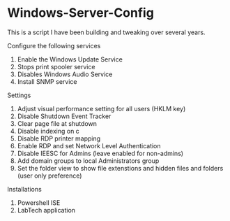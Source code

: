 # Windows-Server-Config
This is a script I have been building and tweaking over several years.

Configure the following services
  1) Enable the Windows Update Service
  2) Stops print spooler service
  3) Disables Windows Audio Service
  4) Install SNMP service  
  
Settings  
  1) Adjust visual performance setting for all users (HKLM key)
  2) Disable Shutdown Event Tracker
  3) Clear page file at shutdown
  4) Disable indexing on c
  5) Disable RDP printer mapping
  6) Enable RDP and set Network Level Authentication
  7) Disable IEESC for Admins (leave enabled for non-admins)
  8) Add domain groups to local Administrators group
  9) Set the folder view to show file extenstions and hidden files and folders (user only preference)

Installations
  1) Powershell ISE
  2) LabTech application
